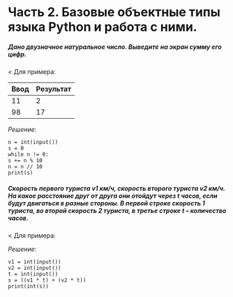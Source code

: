 # Часть 2. Базовые объектные типы языка Python и работа с ними.
##### Дано двузначное натуральное число. Выведите на экран сумму его цифр.

< Для примера:

| Ввод   | Результат
---------|----------
|  11    |   2 
|  98    |   17

*Решение:*
```
n = int(input())
s = 0
while n != 0:
s += n % 10
n = n // 10
print(s)
```

##### Скорость первого туриста v1 км/ч, скорость второго туриста v2 км/ч. На какое расстояние друг от друга они отойдут через t часов, если будут двигаться в разные стороны. В первой строке скорость 1 туриста, во второй скорость 2 туриста, в третье строке t – количество часов.

< Для примера:

*Решение:*
```
v1 = int(input())
v2 = int(input())
t = int(input())
s = ((v1 * t) + (v2 * t))
print(int(s))
```






























